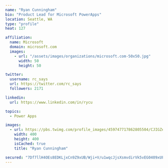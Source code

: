 ```yaml
---
name: "Ryan Cunningham"
bio: "Product Lead for Microsoft PowerApps"
location: Seattle, WA
type: "profile"
heat: 127

affiliation:
  name: Microsoft
  domain: microsoft.com
  images:
    - url: "/assets/images/organizations/microsoft.com-50x50.jpg"
      width: 50
      height: 50

twitter:
  username: rc_says
  url: https://twitter.com/rc_says
  followers: 2171

linkedin:
  url: https://www.linkedin.com/in/rycu

topics:
  - Power Apps

images:
  - url: https://pbs.twimg.com/profile_images/459747717862805504/CJIGZejd_400x400.png
    width: 400
    height: 400
    isCached: true
    title: "Ryan Cunningham"

secured: "7Df7llH4OEs8EDKLjxCn9Z9xUB/Wji+V/u1wqcJjsXsmvdirVk5vEG0409xUFk9TXNwFA1DDksVQaZqYxhtPCmiGarm6WZv0mDTbEuX8jhkUKIBfIeKrvoqwvXhQmTEft/ddWHRhAC8Ibz/61so0mJsqkSsUZoIrJeXfDHsgqP6naxJXl9vKQRD4y7yebheQ1+PhOtpzOiL1ehNPr+3rQ7LALjw8hdq54DBiFvlAjXdw5H8+sfvf8q5VLgox4i99Q613LSaQHneRr0UuO0AufWXMIycl4qJNfxPe5y+z+4YXfAfZiDj3kKtefjOnPhWuEsqLJk3cHY5pvpNbwj8byT7TjKTofy0+pZOlS9aY61mSq+mmLmpEkLS127PaEZoToGuWV67/9MXXXxEE4S6JPYUjex4Xcs2MVBJho6BBOl8=;Qvz5xoGYqi8SUHGx7Cp1Gg=="
---
```


